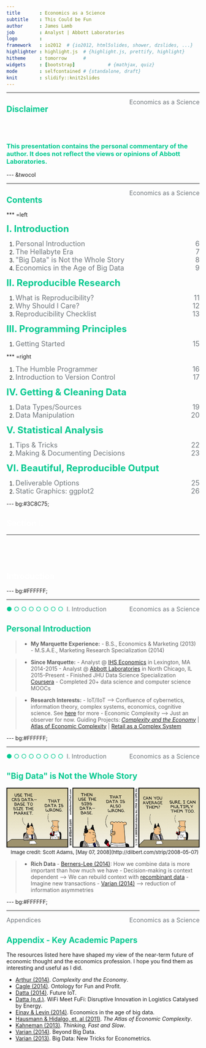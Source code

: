 ```yaml
---
title       : Economics as a Science
subtitle    : This Could be Fun
author      : James Lamb
job         : Analyst | Abbott Laboratories
logo        : 
framework   : io2012  # {io2012, html5slides, shower, dzslides, ...}
highlighter : highlight.js  # {highlight.js, prettify, highlight}
hitheme     : tomorrow      # 
widgets     : [bootstrap]            # {mathjax, quiz}
mode        : selfcontained # {standalone, draft}
knit        : slidify::knit2slides
--- 
```


<footer>
  <hr></hr>
  <span style="float:right"><FONT COLOR="#71787D" SIZE=3>Economics as a Science</FONT></span>
</footer>

<h2 style="color: #00C990">Disclaimer</h2>

</br></br>
<h3 style="color: #00C990">This presentation contains the personal commentary of the author. It does not reflect the views or opinions of Abbott Laboratories.</h3>

--- &twocol

<footer>
  <hr></hr>
  <span style="float:right"><FONT COLOR="#71787D" SIZE=3>Economics as a Science</FONT></span>
</footer>

<h2 style="color: #00C990">Contents</h2>

*** =left

<FONT COLOR="#00C990" SIZE=5><b>I. Introduction</b></FONT>
<ol type="none">
    <li><FONT COLOR="#71787D" SIZE=4>Personal Introduction</FONT><span style="float:right"><FONT COLOR="#71787D" SIZE=4>6</FONT></span> </li>
    <li><FONT COLOR="#71787D" SIZE=4>The Hellabyte Era</FONT><span style="float:right"><FONT COLOR="#71787D" SIZE=4>7</FONT></span> </li>
    <li><FONT COLOR="#71787D" SIZE=4>"Big Data" is Not the Whole Story</FONT><span style="float:right"><FONT COLOR="#71787D" SIZE=4>8</FONT></span> </li>
    <li><FONT COLOR="#71787D" SIZE=4>Economics in the Age of Big Data</FONT><span style="float:right"><FONT COLOR="#71787D" SIZE=4>9</FONT></span> </li>
</ol>

<FONT COLOR="#00C990" SIZE=5><b>II. Reproducible Research</b></FONT>
<ol type="none">
    <li><FONT COLOR="#71787D" SIZE=4>What is Reproducibility?</FONT><span style="float:right"><FONT COLOR="#71787D" SIZE=4>11</FONT></span> </li>
    <li><FONT COLOR="#71787D" SIZE=4>Why Should I Care?</FONT><span style="float:right"><FONT COLOR="#71787D" SIZE=4>12</FONT></span> </li>
    <li><FONT COLOR="#71787D" SIZE=4>Reproducibility Checklist</FONT><span style="float:right"><FONT COLOR="#71787D" SIZE=4>13</FONT></span> </li>
</ol>

<FONT COLOR="#00C990" SIZE=5><b>III. Programming Principles</b></FONT>
<ol type="none">
    <li><FONT COLOR="#71787D" SIZE=4>Getting Started</FONT><span style="float:right"><FONT COLOR="#71787D" SIZE=4>15</FONT></span> </li>
</ol>

*** =right

<ol type="none">
    <li><FONT COLOR="#71787D" SIZE=4>The Humble Programmer</FONT><span style="float:right"><FONT COLOR="#71787D" SIZE=4>16</FONT></span> </li>
    <li><FONT COLOR="#71787D" SIZE=4>Introduction to Version Control</FONT><span style="float:right"><FONT COLOR="#71787D" SIZE=4>17</FONT></span> </li>
</ol>

<FONT COLOR="#00C990" SIZE=5><b>IV. Getting & Cleaning Data</b></FONT>
<ol type="none">
    <li><FONT COLOR="#71787D" SIZE=4>Data Types/Sources</FONT><span style="float:right"><FONT COLOR="#71787D" SIZE=4>19</FONT></span> </li>
    <li><FONT COLOR="#71787D" SIZE=4>Data Manipulation</FONT><span style="float:right"><FONT COLOR="#71787D" SIZE=4>20</FONT></span> </li>
</ol>

<FONT COLOR="#00C990" SIZE=5><b>V. Statistical Analysis</b></FONT>
<ol type="none">
    <li><FONT COLOR="#71787D" SIZE=4>Tips & Tricks</FONT><span style="float:right"><FONT COLOR="#71787D" SIZE=4>22</FONT></span> </li>
    <li><FONT COLOR="#71787D" SIZE=4>Making & Documenting Decisions</FONT><span style="float:right"><FONT COLOR="#71787D" SIZE=4>23</FONT></span> </li>
</ol>

<FONT COLOR="#00C990" SIZE=5><b>VI. Beautiful, Reproducible Output</b></FONT>
<ol type="none">
    <li><FONT COLOR="#71787D" SIZE=4>Deliverable Options</FONT><span style="float:right"><FONT COLOR="#71787D" SIZE=4>25</FONT></span> </li>
    <li><FONT COLOR="#71787D" SIZE=4>Static Graphics: ggplot2</FONT><span style="float:right"><FONT COLOR="#71787D" SIZE=4>26</FONT></span> </li>
</ol>

--- bg:#3C8C75;

<h2 style="color: #FFFFFF">Section I.</h2>
<hr></hr>
</br></br></br>
<h2 style="color: #FFFFFF">Introduction</h2>

--- bg:#FFFFFF;

<footer>
  <hr></hr>
  <span><FONT COLOR="#00C990" SIZE=3>&#x25cf; &#x25cb; &#x25cb; &#x25cb; &#x25cb; &#x25cb; &#x25cb; &#x25cb;</FONT>
  <FONT COLOR="#71787D" SIZE=3>&nbsp;I. Introduction</FONT></span><span style="float:right"><FONT COLOR="#71787D" SIZE=3>Economics as a Science</FONT></span>
</footer>

<h2 style="color: #00C990">Personal Introduction</h2>

>- <b>My Marquette Experience:</b>
    - B.S., Economics & Marketing (2013)
    - M.S.A.E., Marketing Research Specialization (2014)
    
>- <b>Since Marquette:</b>
    - Analyst @ [IHS Economics](https://www.ihs.com/industry/economics-country-risk.html) in Lexington, MA 2014-2015
    - Analyst @ [Abbott Laboratories](http://www.abbott.com/) in North Chicago, IL 2015-Present
    - Finished JHU Data Science Specialization [Coursera](https://www.coursera.org/specialization/jhudatascience/1?utm_medium=listingPage)
    - Completed 20+ data science and computer science MOOCs
    
>- <b>Research Interests:</b>
    - IoT/IIoT --> Confluence of cybernetics, information theory, complex systems, economics, cognitive science. See [here](http://dspace.mit.edu/bitstream/handle/1721.1/86935/EQM%20_%20work%20in%20progress.pdf?sequence=135) for more
    - Economic Complexity --> Just an observer for now. Guiding Projects: [*Complexity and the Economy*](https://global.oup.com/academic/product/complexity-and-the-economy-9780199334292?cc=us&lang=en&) | [Atlas of Economic Complexity](http://atlas.cid.harvard.edu/) | [Retail as a Complex System](http://www.epjdatascience.com/content/3/1/33)

--- bg:#FFFFFF;

<footer>
  <hr></hr>
  <span><FONT COLOR="#00C990" SIZE=3>&#x25cf; &#x25cb; &#x25cb; &#x25cb; &#x25cb; &#x25cb; &#x25cb; &#x25cb;</FONT>
  <FONT COLOR="#71787D" SIZE=3>&nbsp;I. Introduction</FONT></span><span style="float:right"><FONT COLOR="#71787D" SIZE=3>Economics as a Science</FONT></span>
</footer>

<h2 style="color: #00C990">"Big Data" is Not the Whole Story</h2>

<center><img src=".\\assets\\img\\dilbert_big_data.gif"></center>
<FONT SIZE=2>&nbsp;&nbsp;&nbsp;Image credit: Scott Adams, [May 07, 2008](http://dilbert.com/strip/2008-05-07)</FONT>

>- <b> Rich Data </b>
    - [Berners-Lee (2014)](http://www.theguardian.com/technology/2014/oct/08/sir-tim-berners-lee-speaks-out-on-data-ownership): How we combine data is more important than how much we have
    - Decision-making is context dependent --> We can rebuild context with [recombinant data](http://www.google.com/patents/US8768873)
    - Imagine new transactions - [Varian (2014)](http://people.ischool.berkeley.edu/~hal/Papers/2013/BeyondBigDataPaperFINAL.pdf) --> reduction of information asymmetries 

--- bg:#FFFFFF;

<footer>
  <hr></hr>
  <FONT COLOR="#71787D" SIZE=3>Appendices</FONT></span><span style="float:right"><FONT COLOR="#71787D" SIZE=3>Economics as a Science</FONT></span>
</footer>

<h2 style="color: #00C990">Appendix - Key Academic Papers</h2>

The resources listed here have shaped my view of the near-term future of economic thought and the economics profession. I hope you find them as interesting and useful as I did.

- [Arthur (2014)](https://global.oup.com/academic/product/complexity-and-the-economy-9780199334292?cc=us&lang=en&). *Complexity and the Economy*.
- [Cagle (2014)](http://blogs.avalonconsult.com/blog/generic/ontology-for-fun-and-profit/). Ontology for Fun and Profit.
- [Datta (2014)](http://dspace.mit.edu/handle/1721.1/86935). Future IoT.
- [Datta (n.d.)](http://dspace.mit.edu/bitstream/handle/1721.1/41897/WiFi%20Meet%20FuFi%20_%20MIT%20ESD%20WP.pdf?sequence=1). WiFi Meet FuFi: Disruptive Innovation in Logistics Catalysed by Energy.
- [Einav & Levin (2014)](http://www.sciencemag.org/content/346/6210/1243089.abstract). Economics in the age of big data.
- [Hausmann & Hidalgo, et. al (2011)](http://atlas.cid.harvard.edu/book/). *The Atlas of Economic Complexity*.
- [Kahneman (2013)](http://www.amazon.com/Thinking-Fast-Slow-Daniel-Kahneman/dp/0374533555). *Thinking, Fast and Slow*.
- [Varian (2014)](http://people.ischool.berkeley.edu/~hal/Papers/2013/BeyondBigDataPaperFINAL.pdf). Beyond Big Data.
- [Varian (2013)](http://people.ischool.berkeley.edu/~hal/Papers/2013/ml.pdf). Big Data: New Tricks for Econometrics.

